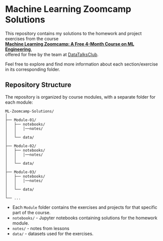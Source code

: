 # Machine Learning Zoomcamp Solutions

This repository contains my solutions to the homework and project exercises from the course  
[**Machine Learning Zoomcamp: A Free 4-Month Course on ML Engineering**](https://github.com/DataTalksClub/machine-learning-zoomcamp),  
offered for free by the team at [DataTalksClub](https://datatalks.club/).  

Feel free to explore and find more information about each section/exercise in its corresponding folder.  

## Repository Structure
The repository is organized by course modules, with a separate folder for each module:
```
ML-Zoomcamp-Solutions/
│
├── Module-01/
│   ├── notebooks/
│   │   │──notes/
│   │
│   └── data/
│
├── Module-02/
│   ├── notebooks/
│   │   │──notes/
│   │
│   └── data/
│
├── Module-03/
│   ├── notebooks/
│   │   │──notes/
│   │
│   └── data/
│
└── ...
```

- Each `Module` folder contains the exercises and projects for that specific part of the course.  
- `notebooks/` - Jupyter notebooks containing solutions for the homework module. 
-  `notes/` - notes from lessons
- `data/` - datasets used for the exercises.